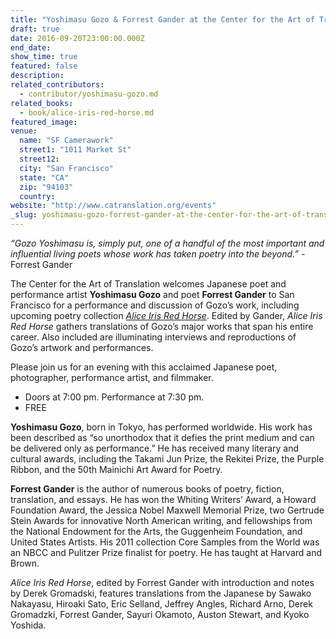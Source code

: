 ```yaml
---
title: "Yoshimasu Gozo & Forrest Gander at the Center for the Art of Translation, San Francisco"
draft: true
date: 2016-09-20T23:00:00.000Z
end_date:
show_time: true
featured: false
description:
related_contributors:
  - contributor/yoshimasu-gozo.md
related_books:
  - book/alice-iris-red-horse.md
featured_image: 
venue:
  name: "SF Camerawork"
  street1: "1011 Market St"
  street12:
  city: "San Francisco"
  state: "CA"
  zip: "94103"
  country:
website: "http://www.catranslation.org/events"
_slug: yoshimasu-gozo-forrest-gander-at-the-center-for-the-art-of-translation-san-francisco
---
```


_“Gozo Yoshimasu is, simply put, one of a handful of the most important and influential living poets whose work has taken poetry into the beyond.”_ -Forrest Gander

The Center for the Art of Translation welcomes Japanese poet and performance artist **Yoshimasu Gozo** and poet **Forrest Gander** to San Francisco for a performance and discussion of Gozo’s work, including upcoming poetry collection [_Alice Iris Red Horse_](http://www.ndbooks.com/book/alice-iris-red-horse/). Edited by Gander, _Alice Iris Red Horse_ gathers translations of Gozo’s major works that span his entire career. Also included are illuminating interviews and reproductions of Gozo’s artwork and performances.

Please join us for an evening with this acclaimed Japanese poet, photographer, performance artist, and filmmaker.

*   Doors at 7:00 pm. Performance at 7:30 pm.
*   FREE

**Yoshimasu Gozo**, born in Tokyo, has performed worldwide. His work has been described as “so unorthodox that it defies the print medium and can be delivered only as performance.” He has received many literary and cultural awards, including the Takami Jun Prize, the Rekitei Prize, the Purple Ribbon, and the 50th Mainichi Art Award for Poetry.

**Forrest Gander** is the author of numerous books of poetry, fiction, translation, and essays. He has won the Whiting Writers’ Award, a Howard Foundation Award, the Jessica Nobel Maxwell Memorial Prize, two Gertrude Stein Awards for innovative North American writing, and fellowships from the National Endowment for the Arts, the Guggenheim Foundation, and United States Artists. His 2011 collection Core Samples from the World was an NBCC and Pulitzer Prize finalist for poetry. He has taught at Harvard and Brown.

_Alice Iris Red Horse_, edited by Forrest Gander with introduction and notes by Derek Gromadski, features translations from the Japanese by Sawako Nakayasu, Hiroaki Sato, Eric Selland, Jeffrey Angles, Richard Arno, Derek Gromadzki, Forrest Gander, Sayuri Okamoto, Auston Stewart, and Kyoko Yoshida.

